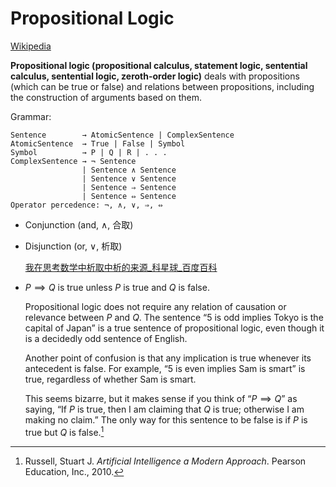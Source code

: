# Propositional Logic
[Wikipedia](https://en.wikipedia.org/wiki/Propositional_calculus)

**Propositional logic (propositional calculus, statement logic, sentential calculus, sentential logic, zeroth-order logic)** deals with propositions (which can be true or false) and relations between propositions, including the construction of arguments based on them.

Grammar:
```
Sentence        → AtomicSentence | ComplexSentence
AtomicSentence  → True | False | Symbol 
Symbol          → P | Q | R | . . . 
ComplexSentence → ¬ Sentence 
                | Sentence ∧ Sentence
                | Sentence ∨ Sentence
                | Sentence ⇒ Sentence
                | Sentence ⇔ Sentence
Operator percedence: ¬, ∧, ∨, ⇒, ⇔
```

- Conjunction (and, $\land$, 合取)
- Disjunction (or, $\lor$, 析取)

  [我在思考数学中析取中析的来源_科星球_百度百科](https://baike.baidu.com/planet/issue?issueId=445624&fromModule=issue-list_issue-list)
- $P \implies Q$ is true unless $P$ is true and $Q$ is false.

  Propositional logic does not require any relation of causation or relevance between $P$ and $Q$. The sentence “5 is odd implies Tokyo is the capital of Japan” is a true sentence of propositional logic, even though it is a decidedly odd sentence of English.
  
  Another point of confusion is that any implication is true whenever its antecedent is false. For example, “5 is even implies Sam is smart” is true, regardless of whether Sam is smart.
  
  This seems bizarre, but it makes sense if you think of “$P \implies Q$” as saying, “If $P$ is true, then I am claiming that $Q$ is true; otherwise I am making no claim.” The only way for this sentence to be false is if $P$ is true but $Q$ is false.[^ai-modern]


[^ai-modern]: Russell, Stuart J. _Artificial Intelligence a Modern Approach_. Pearson Education, Inc., 2010.